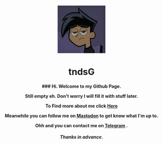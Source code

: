 <html>
 <head>
 <p align="center"><a href="https://tndsG.github.io"><img src="assets/user-logo/logo1.jpg" width="150"></a></p>
<h1 align="center"><b>tndsG</b></h1></head>


<h4 align="center">
### <b>Hi. Welcome to my Github Page.</b>

 Still empty eh. Don't worry I will fill it with stuff later.

To Find more about me click <a href="https://github.com/tndsg/tndsg.github.io/info.md">Here</a>

Meanwhile you can follow me on <a rel="me" href="https://toot.io/@tnds">Mastodon</a> to get know what I'm up to.

Ohh and you can contact me on <a rel="me" href="https://t.me/cyteax">Telegram</a> .
</h4>

<h5 align="center">Thanks in advance.</h5>
</html>
